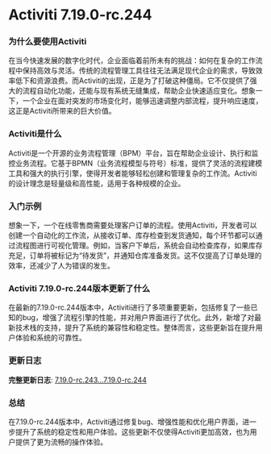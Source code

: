 # Activiti 7.19.0-rc.244
### 为什么要使用Activiti

在当今快速发展的数字化时代，企业面临着前所未有的挑战：如何在复杂的工作流程中保持高效与灵活。传统的流程管理工具往往无法满足现代企业的需求，导致效率低下和资源浪费。而Activiti的出现，正是为了打破这种僵局。它不仅提供了强大的流程自动化功能，还能与现有系统无缝集成，帮助企业快速适应变化。想象一下，一个企业在面对突发的市场变化时，能够迅速调整内部流程，提升响应速度，这正是Activiti所带来的巨大价值。

### Activiti是什么

Activiti是一个开源的业务流程管理（BPM）平台，旨在帮助企业设计、执行和监控业务流程。它基于BPMN（业务流程模型与符号）标准，提供了灵活的流程建模工具和强大的执行引擎，使得开发者能够轻松创建和管理复杂的工作流。Activiti的设计理念是轻量级和高性能，适用于各种规模的企业。

### 入门示例

想象一下，一个在线零售商需要处理客户订单的流程。使用Activiti，开发者可以创建一个自动化的工作流，从接收订单、库存检查到发货通知，每个环节都可以通过流程图进行可视化管理。例如，当客户下单后，系统会自动检查库存，如果库存充足，订单将被标记为“待发货”，并通知仓库准备发货。这不仅提高了订单处理的效率，还减少了人为错误的发生。

### Activiti 7.19.0-rc.244版本更新了什么

在最新的7.19.0-rc.244版本中，Activiti进行了多项重要更新，包括修复了一些已知的bug，增强了流程引擎的性能，并对用户界面进行了优化。此外，新增了对最新技术栈的支持，提升了系统的兼容性和稳定性。整体而言，这些更新旨在提升用户体验和系统的可靠性。

### 更新日志

**完整更新日志**: [7.19.0-rc.243...7.19.0-rc.244](https://github.com/Activiti/Activiti/compare/7.19.0-rc.243...7.19.0-rc.244)

### 总结

在7.19.0-rc.244版本中，Activiti通过修复bug、增强性能和优化用户界面，进一步提升了系统的稳定性和用户体验。这些更新不仅使得Activiti更加高效，也为用户提供了更为流畅的操作体验。